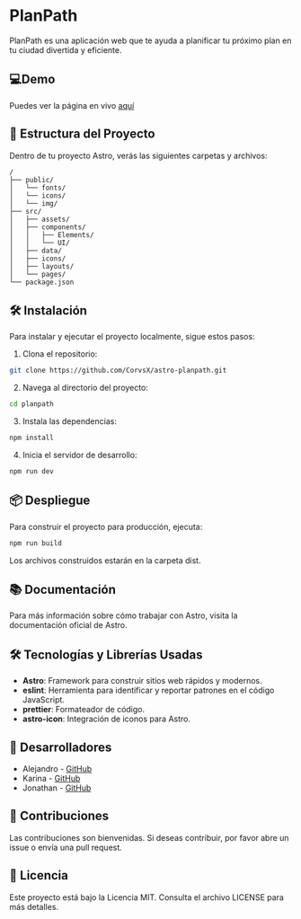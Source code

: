 # PlanPath

PlanPath es una aplicación web que te ayuda a planificar tu próximo plan en tu ciudad divertida y eficiente.

## 💻Demo

Puedes ver la página en vivo [aquí](https://planpath.tech/)

## 🚀 Estructura del Proyecto

Dentro de tu proyecto Astro, verás las siguientes carpetas y archivos:

```text
/
├── public/
│   └── fonts/
│   └── icons/
│   └── img/
├── src/
│   ├── assets/
│   ├── components/
│   │   ├── Elements/
│   │   └── UI/
│   ├── data/
│   ├── icons/
│   ├── layouts/
│   └── pages/
└── package.json
```

## 🛠️ Instalación

Para instalar y ejecutar el proyecto localmente, sigue estos pasos:

1. Clona el repositorio:
```sh
git clone https://github.com/CorvsX/astro-planpath.git
```

2. Navega al directorio del proyecto:
```sh
cd planpath
```

3. Instala las dependencias:
```sh
npm install
```

4. Inicia el servidor de desarrollo:
```sh
npm run dev
```

## 📦 Despliegue
Para construir el proyecto para producción, ejecuta:
```sh
npm run build
```
Los archivos construidos estarán en la carpeta dist.

## 📚 Documentación
Para más información sobre cómo trabajar con Astro, visita la documentación oficial de Astro.

## 🛠️ Tecnologías y Librerías Usadas

- **Astro**: Framework para construir sitios web rápidos y modernos.
- **eslint**: Herramienta para identificar y reportar patrones en el código JavaScript.
- **prettier**: Formateador de código.
- **astro-icon**: Integración de iconos para Astro.

## 👥 Desarrolladores

- Alejandro - [GitHub](https://github.com/CorvsX)
- Karina - [GitHub](https://github.com/Kangna74)
- Jonathan - [GitHub](https://github.com/JonathanBetPer)

## 🤝 Contribuciones
Las contribuciones son bienvenidas. Si deseas contribuir, por favor abre un issue o envía una pull request.

## 📄 Licencia
Este proyecto está bajo la Licencia MIT. Consulta el archivo LICENSE para más detalles.